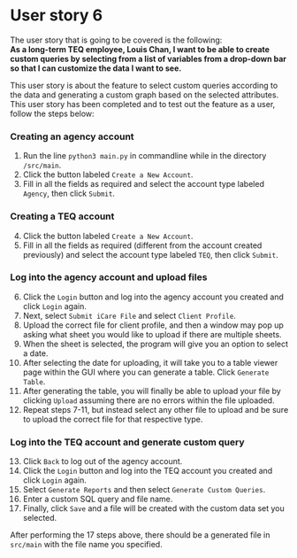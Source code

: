 # User story 6
The user story that is going to be covered is the following:  
**As a long-term TEQ employee, Louis Chan, I want to be able to create custom queries by selecting from a list of variables from a drop-down bar so that I can customize the data I want to see.**


This user story is about the feature to select custom queries according to the data and generating a custom graph based on the selected attributes. This user story has been completed and to test out the feature as a user, follow the steps below:

### Creating an agency account
  1. Run the line `python3 main.py` in commandline while in the directory `/src/main`.
  2. Click the button labeled `Create a New Account`.
  3. Fill in all the fields as required and select the account type labeled `Agency`, then click `Submit`.

### Creating a TEQ account
  4. Click the button labeled `Create a New Account`.
  5. Fill in all the fields as required (different from the account created previously) and select the account type labeled `TEQ`, then click `Submit`.

### Log into the agency account and upload files
  6. Click the `Login` button and log into the agency account you created and click `Login` again.
  7. Next, select `Submit iCare File` and select `Client Profile`.
  8. Upload the correct file for client profile, and then a window may pop up asking what sheet you would like to upload if there are multiple sheets.
  9. When the sheet is selected, the program will give you an option to select a date.
  10. After selecting the date for uploading, it will take you to a table viewer page within the GUI where you can generate a table. Click `Generate Table`.
  11. After generating the table, you will finally be able to upload your file by clicking `Upload` assuming there are no errors within the file uploaded.
  12. Repeat steps 7-11, but instead select any other file to upload and be sure to upload the correct file for that respective type.

### Log into the TEQ account and generate custom query
  13. Click `Back` to log out of the agency account.
  14. Click the `Login` button and log into the TEQ account you created and click `Login` again.
  15. Select `Generate Reports` and then select `Generate Custom Queries`.
  16. Enter a custom SQL query and file name.
  17. Finally, click `Save` and a file will be created with the custom data set you selected.

After performing the 17 steps above, there should be a generated file in `src/main` with the file name you specified.
